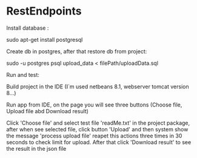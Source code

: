 # RestEndpoints
Install database :

 sudo apt-get install postgresql
 
 Create db in postgres, after that restore db from project:
 
 sudo -u postgres psql upload_data < filePath/uploadData.sql
  
 Run and test:
 
 Build project in the IDE (I`m used netbeans 8.1, webserver tomcat version 8...)
 
 Run app from IDE, on the page you will see three buttons (Choose file, Upload file abd Download result)
 
 Click 'Choose file' and select test file 'readMe.txt' in the project package, after when see selected file, click button 'Upload' and then system show the message 'process upload file' reapet this actions three times in 30 seconds to check limit for upload. After that click 'Download result' to see the result in the json file 
 
 
 
 
